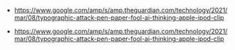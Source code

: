 - https://www.google.com/amp/s/amp.theguardian.com/technology/2021/mar/08/typographic-attack-pen-paper-fool-ai-thinking-apple-ipod-clip

- https://www.google.com/amp/s/amp.theguardian.com/technology/2021/mar/08/typographic-attack-pen-paper-fool-ai-thinking-apple-ipod-clip
